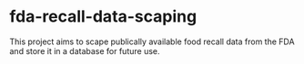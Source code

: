 # fda-recall-data-scaping
This project aims to scape publically available food recall data from the FDA and store it in a database for future use.